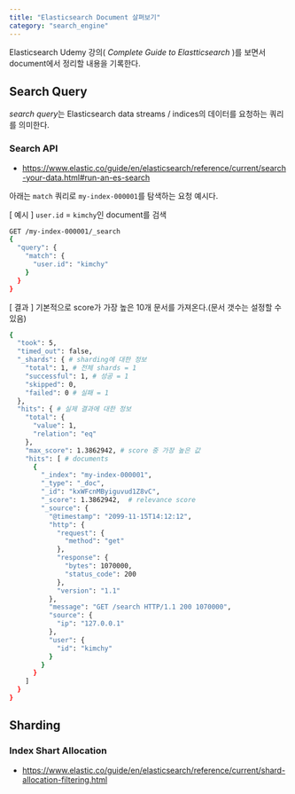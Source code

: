 ```yaml
---
title: "Elasticsearch Document 살펴보기"
category: "search_engine"
---
```


Elasticsearch Udemy 강의( *Complete Guide to Elastticsearch* )를 보면서 document에서 정리할 내용을 기록한다. 

## Search Query
*search query*는 Elasticsearch data streams / indices의 데이터를 요청하는 쿼리를 의미한다. 

### Search API 
- https://www.elastic.co/guide/en/elasticsearch/reference/current/search-your-data.html#run-an-es-search

아래는 `match` 쿼리로 `my-index-000001`를 탐색하는 요청 예시다. 

[ 예시 ] `user.id` = `kimchy`인 document를 검색
```sh
GET /my-index-000001/_search
{
  "query": {
    "match": {
      "user.id": "kimchy"
    }
  }
}
```

[ 결과 ] 기본적으로 score가 가장 높은 10개 문서를 가져온다.(문서 갯수는 설정할 수 있음)
```sh 
{
  "took": 5, 
  "timed_out": false, 
  "_shards": { # sharding에 대한 정보 
    "total": 1, # 전체 shards = 1
    "successful": 1, # 성공 = 1
    "skipped": 0,
    "failed": 0 # 실패 = 1
  },
  "hits": { # 실제 결과에 대한 정보
    "total": {
      "value": 1,
      "relation": "eq"
    },
    "max_score": 1.3862942, # score 중 가장 높은 값
    "hits": [ # documents 
      {
        "_index": "my-index-000001",
        "_type": "_doc",
        "_id": "kxWFcnMByiguvud1Z8vC",
        "_score": 1.3862942,  # relevance score
        "_source": { 
          "@timestamp": "2099-11-15T14:12:12",
          "http": {
            "request": {
              "method": "get" 
            },
            "response": {
              "bytes": 1070000,
              "status_code": 200
            },
            "version": "1.1"
          },
          "message": "GET /search HTTP/1.1 200 1070000",
          "source": {
            "ip": "127.0.0.1"
          },
          "user": {
            "id": "kimchy"
          }
        }
      }
    ]
  }
}
```

## Sharding
### Index Shart Allocation
- https://www.elastic.co/guide/en/elasticsearch/reference/current/shard-allocation-filtering.html
